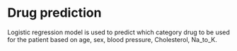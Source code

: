 # Drug prediction
Logistic regression model is used to predict which category drug to be used for the patient based on age, sex, blood pressure, Cholesterol, Na_to_K. 
